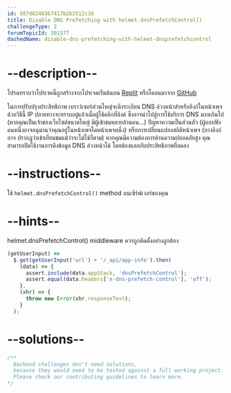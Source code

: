 ```yaml
---
id: 587d8248367417b2b2512c3d
title: Disable DNS Prefetching with helmet.dnsPrefetchControl()
challengeType: 2
forumTopicId: 301577
dashedName: disable-dns-prefetching-with-helmet-dnsprefetchcontrol
---
```


# --description--

โปรดทราบว่าโปรเจคนี้ถูกสร้างจากโปรเจคเริ่มต้นบน [Replit](https://replit.com/github/freeCodeCamp/boilerplate-infosec) หรือโคลนมาจาก [GitHub](https://github.com/freeCodeCamp/boilerplate-infosec/)

ในการปรับปรุงประสิทธิภาพ เบราว์เซอร์ส่วนใหญ่จะดึงระเบียน DNS ล่วงหน้าสำหรับลิงก์ในหน้าเพจ ด้วยวิธีนี้ IP ปลายทางจะทราบอยู่แล้วเมื่อผู้ใช้คลิกที่ลิงค์ ซึ่งอาจนำไปสู่การใช้บริการ DNS มากเกินไป (หากคุณเป็นเจ้าของเว็บไซต์ขนาดใหญ่ มีผู้เข้าชมหลายล้านคน…) ปัญหาความเป็นส่วนตัว (ผู้แอบฟังคนหนึ่งอาจอนุมานว่าคุณอยู่ในหน้าเพจใดหน้าเพจหนึ่ง) หรือการเปลี่ยนแปลงสถิติหน้าเพจ (บางลิงก์อาจ ปรากฏว่าเข้าเยี่ยมชมแม้ว่าจะไม่ใช่ก็ตาม) หากคุณมีความต้องการด้านความปลอดภัยสูง คุณสามารถปิดใช้งานการดึงข้อมูล DNS ล่วงหน้าได้ โดยต้องแลกกับประสิทธิภาพที่ลดลง

# --instructions--

ใช้ `helmet.dnsPrefetchControl()` method บนเซิร์ฟเวอร์ของคุณ

# --hints--

helmet.dnsPrefetchControl() middleware ควรถูกติดตั้งอย่างถูกต้อง

```js
(getUserInput) =>
  $.get(getUserInput('url') + '/_api/app-info').then(
    (data) => {
      assert.include(data.appStack, 'dnsPrefetchControl');
      assert.equal(data.headers['x-dns-prefetch-control'], 'off');
    },
    (xhr) => {
      throw new Error(xhr.responseText);
    }
  );
```

# --solutions--

```js
/**
  Backend challenges don't need solutions, 
  because they would need to be tested against a full working project. 
  Please check our contributing guidelines to learn more.
*/
```
